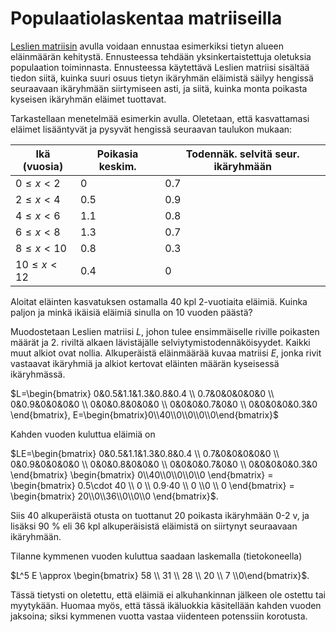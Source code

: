 # Populaatiolaskentaa matriiseilla

[Leslien matriisin](https://en.wikipedia.org/wiki/Leslie_matrix) avulla voidaan ennustaa esimerkiksi tietyn alueen eläinmäärän kehitystä. Ennusteessa tehdään yksinkertaistettuja oletuksia populaation toiminnasta. Ennusteessa käytettävä Leslien matriisi sisältää tiedon siitä, kuinka suuri osuus tietyn ikäryhmän eläimistä säilyy hengissä seuraavaan ikäryhmään siirtymiseen asti, ja siitä, kuinka monta poikasta kyseisen ikäryhmän eläimet tuottavat.

Tarkastellaan menetelmää esimerkin avulla. Oletetaan, että kasvattamasi eläimet lisääntyvät ja pysyvät hengissä seuraavan taulukon mukaan:

|Ikä (vuosia)|Poikasia keskim.|Todennäk. selvitä seur. ikäryhmään|
|-----------|-------------------------------------------------|-------------------------------------------|
|$0 \leq x \lt 2$ |0|0.7|
|$2 \leq x \lt 4$|0.5|0.9|
|$4 \leq x \lt 6$|1.1|0.8|
|$6 \leq x \lt 8$|1.3|0.7|
|$8 \leq x \lt 10$|0.8|0.3|
|$10 \leq x \lt 12$|0.4|0|

Aloitat eläinten kasvatuksen ostamalla 40 kpl 2-vuotiaita eläimiä. Kuinka paljon ja minkä ikäisiä eläimiä sinulla on 10 vuoden päästä?

Muodostetaan Leslien matriisi $L$, johon tulee ensimmäiselle riville poikasten määrät ja 2. riviltä alkaen lävistäjälle selviytymistodennäköisyydet. Kaikki muut alkiot ovat nollia. Alkuperäistä eläinmäärää kuvaa matriisi $E$, jonka rivit vastaavat ikäryhmiä ja alkiot kertovat eläinten määrän kyseisessä ikäryhmässä.

$L=\begin{bmatrix} 0&0.5&1.1&1.3&0.8&0.4 \\ 0.7&0&0&0&0&0 \\ 0&0.9&0&0&0&0 \\ 0&0&0.8&0&0&0 \\ 0&0&0&0.7&0&0 \\ 0&0&0&0&0.3&0 \end{bmatrix}, E=\begin{bmatrix}0\\40\\0\\0\\0\\0\end{bmatrix}$

Kahden vuoden kuluttua eläimiä on

$LE=\begin{bmatrix} 0&0.5&1.1&1.3&0.8&0.4 \\ 0.7&0&0&0&0&0 \\ 0&0.9&0&0&0&0 \\ 0&0&0.8&0&0&0 \\ 0&0&0&0.7&0&0 \\ 0&0&0&0&0.3&0 \end{bmatrix} \begin{bmatrix} 0\\40\\0\\0\\0\\0 \end{bmatrix} = \begin{bmatrix} 0.5\cdot 40 \\ 0 \\ 0.9⋅40 \\ 0 \\0 \\ 0 \end{bmatrix} = \begin{bmatrix} 20\\0\\36\\0\\0\\0 \end{bmatrix}$.

Siis 40 alkuperäistä otusta on tuottanut 20 poikasta ikäryhmään 0-2 v, ja lisäksi 90 % eli 36 kpl alkuperäisistä eläimistä on siirtynyt seuraavaan ikäryhmään.

Tilanne kymmenen vuoden kuluttua saadaan laskemalla (tietokoneella)

$L^5 E \approx \begin{bmatrix} 58 \\ 31 \\ 28 \\ 20 \\ 7 \\0\end{bmatrix}$.

Tässä tietysti on oletettu, että eläimiä ei alkuhankinnan jälkeen ole ostettu tai myytykään. Huomaa myös, että tässä ikäluokkia käsitellään kahden vuoden jaksoina; siksi kymmenen vuotta vastaa viidenteen potenssiin korotusta.